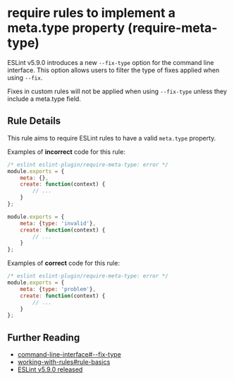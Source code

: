 # require rules to implement a meta.type property (require-meta-type)

ESLint v5.9.0 introduces a new `--fix-type` option for the command line interface. This option allows users to filter the type of fixes applied when using `--fix`.

Fixes in custom rules will not be applied when using `--fix-type` unless they include a meta.type field.

## Rule Details

This rule aims to require ESLint rules to have a valid `meta.type` property.

Examples of **incorrect** code for this rule:

```js
/* eslint eslint-plugin/require-meta-type: error */
module.exports = {
    meta: {},
    create: function(context) {
        // ...
    }
};

module.exports = {
    meta: {type: 'invalid'},
    create: function(context) {
        // ...
    }
};
```

Examples of **correct** code for this rule:

```js
/* eslint eslint-plugin/require-meta-type: error */
module.exports = {
    meta: {type: 'problem'},
    create: function(context) {
        // ...
    }
};
```

## Further Reading

* [command-line-interface#--fix-type](https://eslint.org/docs/user-guide/command-line-interface#--fix-type)
* [working-with-rules#rule-basics](https://eslint.org/docs/developer-guide/working-with-rules#rule-basics)
* [ESLint v5.9.0 released](https://eslint.org/blog/2018/11/eslint-v5.9.0-released#the-fix-type-option)
